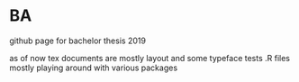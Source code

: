 # BA
github page for bachelor thesis 2019

as of now tex documents are mostly layout and some typeface tests
.R files mostly playing around with various packages
